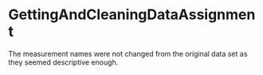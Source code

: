 # GettingAndCleaningDataAssignment

The measurement names were not changed from the original data set as they seemed descriptive enough.